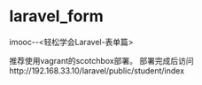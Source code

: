 # laravel_form
imooc--&lt;轻松学会Laravel-表单篇>

推荐使用vagrant的scotchbox部署。
部署完成后访问http://192.168.33.10/laravel/public/student/index
